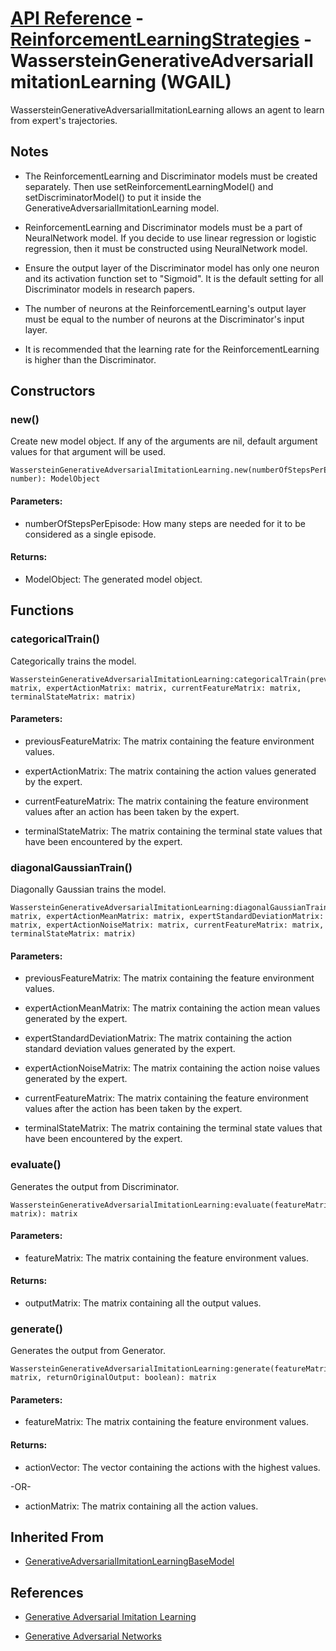 # [API Reference](../../API.md) - [ReinforcementLearningStrategies](../ReinforcementLearningStrategies.md) - WassersteinGenerativeAdversarialImitationLearning (WGAIL)

WassersteinGenerativeAdversarialImitationLearning allows an agent to learn from expert's trajectories.

## Notes

* The ReinforcementLearning and Discriminator models must be created separately. Then use setReinforcementLearningModel() and setDiscriminatorModel() to put it inside the GenerativeAdversarialImitationLearning model.

* ReinforcementLearning and Discriminator models must be a part of NeuralNetwork model. If you decide to use linear regression or logistic regression, then it must be constructed using NeuralNetwork model. 

* Ensure the output layer of the Discriminator model has only one neuron and its activation function set to "Sigmoid". It is the default setting for all Discriminator models in research papers.

* The number of neurons at the ReinforcementLearning's output layer must be equal to the number of neurons at the Discriminator's input layer.

* It is recommended that the learning rate for the ReinforcementLearning is higher than the Discriminator.

## Constructors

### new()

Create new model object. If any of the arguments are nil, default argument values for that argument will be used.

```
WassersteinGenerativeAdversarialImitationLearning.new(numberOfStepsPerEpisode: number): ModelObject
```

#### Parameters:

* numberOfStepsPerEpisode: How many steps are needed for it to be considered as a single episode.

#### Returns:

* ModelObject: The generated model object.

## Functions

### categoricalTrain()

Categorically trains the model.

```
WassersteinGenerativeAdversarialImitationLearning:categoricalTrain(previousFeatureMatrix: matrix, expertActionMatrix: matrix, currentFeatureMatrix: matrix, terminalStateMatrix: matrix)
```

#### Parameters:

* previousFeatureMatrix: The matrix containing the feature environment values.

* expertActionMatrix: The matrix containing the action values generated by the expert.

* currentFeatureMatrix: The matrix containing the feature environment values after an action has been taken by the expert.

* terminalStateMatrix: The matrix containing the terminal state values that have been encountered by the expert.

### diagonalGaussianTrain()

Diagonally Gaussian trains the model.

```
WassersteinGenerativeAdversarialImitationLearning:diagonalGaussianTrain(previousFeatureMatrix: matrix, expertActionMeanMatrix: matrix, expertStandardDeviationMatrix: matrix, expertActionNoiseMatrix: matrix, currentFeatureMatrix: matrix, terminalStateMatrix: matrix)
```

#### Parameters:

* previousFeatureMatrix: The matrix containing the feature environment values.

* expertActionMeanMatrix: The matrix containing the action mean values generated by the expert.
  
* expertStandardDeviationMatrix: The matrix containing the action standard deviation values generated by the expert.

* expertActionNoiseMatrix: The matrix containing the action noise values generated by the expert.

* currentFeatureMatrix: The matrix containing the feature environment values after the action has been taken by the expert.

* terminalStateMatrix: The matrix containing the terminal state values that have been encountered by the expert.

### evaluate()

Generates the output from Discriminator.

```
WassersteinGenerativeAdversarialImitationLearning:evaluate(featureMatrix: matrix): matrix
```

#### Parameters:

* featureMatrix: The matrix containing the feature environment values.

#### Returns:

* outputMatrix: The matrix containing all the output values.

### generate()

Generates the output from Generator.

```
WassersteinGenerativeAdversarialImitationLearning:generate(featureMatrix: matrix, returnOriginalOutput: boolean): matrix 
```

#### Parameters:

* featureMatrix: The matrix containing the feature environment values.

#### Returns:

* actionVector: The vector containing the actions with the highest values.

-OR-

* actionMatrix: The matrix containing all the action values.

## Inherited From

* [GenerativeAdversarialImitationLearningBaseModel](GenerativeAdversarialImitationLearningBaseModel.md)

## References

* [Generative Adversarial Imitation Learning](https://arxiv.org/abs/1606.03476)

* [Generative Adversarial Networks](https://arxiv.org/abs/1406.2661)
